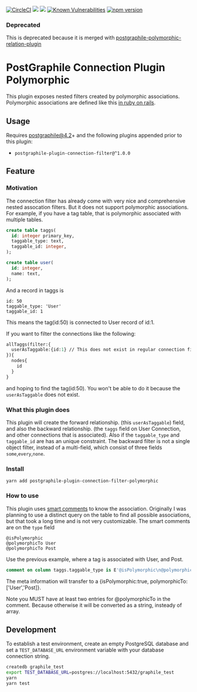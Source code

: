 

[![CircleCI](https://circleci.com/gh/hansololai/postgraphile-connection-filter-polymorphic.svg?style=svg)](https://circleci.com/gh/hansololai/postgraphile-connection-filter-polymorphic)
<a href="https://codeclimate.com/github/hansololai/postgraphile-connection-filter-polymorphic/maintainability"><img src="https://api.codeclimate.com/v1/badges/ae63e589ca374f8653b1/maintainability" /></a>
<a href="https://codeclimate.com/github/hansololai/postgraphile-connection-filter-polymorphic/test_coverage"><img src="https://api.codeclimate.com/v1/badges/ae63e589ca374f8653b1/test_coverage" /></a>
[![Known Vulnerabilities](https://snyk.io//test/github/hansololai/postgraphile-connection-filter-polymorphic/badge.svg?targetFile=package.json)](https://snyk.io//test/github/hansololai/postgraphile-connection-filter-polymorphic?targetFile=package.json)
[![npm version](https://img.shields.io/npm/v/postgraphile-plugin-connection-filter-polymorphic)](https://www.npmjs.com/package/postgraphile-plugin-connection-filter-polymorphic)

### Deprecated
This is deprecated because it is merged with [postgraphile-polymorphic-relation-plugin](https://github.com/hansololai/postgraphile-polymorphic-relation-plugin)

# PostGraphile Connection Plugin Polymorphic 
This plugin exposes nested filters created by polymorphic associations. 
Polymorphic associations are defined like this [in ruby on rails](https://guides.rubyonrails.org/association_basics.html#polymorphic-associations).

## Usage
Requires postgraphile@4.2+ and the following plugins appended prior to this plugin:
- `postgraphile-plugin-connection-filter@^1.0.0`

## Feature

### Motivation
The connection filter has already come with very nice and comprehensive nested assocation filters. But it does not support polymorphic associations. 
For example, if you have a tag table, that is polymorphic associated with multiple tables. 
```sql
create table taggs(
  id: integer primary_key,
  taggable_type: text,
  taggable_id: integer,
);

create table user(
  id: integer,
  name: text,
);
```
And a record in taggs is 
```
id: 50
taggable_type: 'User'
taggable_id: 1
```
This means the tag(id:50) is connected to User record of id:1. 

If you want to filter the connections like the following:
```graphql
allTaggs(filter:{
  userAsTaggable:{id:1} // This does not exist in regular connection filter
}){
  nodes{
    id
  }
}
```
and hoping to find the tag(id:50). You won't be able to do it because the `userAsTaggable` does not exist. 

### What this plugin does
This plugin will create the forward relationship. (this `userAsTaggable`) field, and also the backward relationship. (the `taggs` field on User Connection, and other connections that is associated). Also if the `taggable_type` and `taggable_id` are has an unique constraint. The backward filter is not a single object filter, instead of a multi-field, which consist of three fields `some`,`every`,`none`. 

### Install
```
yarn add postgraphile-plugin-connection-filter-polymorphic
```

### How to use
This plugin uses [smart comments](https://www.graphile.org/postgraphile/smart-comments/) to know the association. Originally I was planning to use a distinct query on the table to find all possible associations, but that took a long time and is not very customizable. The smart comments are  on the `type` field
```
@isPolymorphic
@polymorphicTo User
@polymorphicTo Post
```
Use the previous example, where a tag is associated with User, and Post. 
```sql
comment on column taggs.taggable_type is E'@isPolymorphic\n@polymorphicTo User\n@polymorphicTo Post';
```

The meta information will transfer to a {isPolymorphic:true, polymorphicTo:['User','Post]}.

Note you MUST have at least two entries for @polymorphicTo in the comment. Because otherwise it will be converted as a string, insteady of array. 

## Development

To establish a test environment, create an empty PostgreSQL database and set a `TEST_DATABASE_URL` environment variable with your database connection string.

```bash
createdb graphile_test
export TEST_DATABASE_URL=postgres://localhost:5432/graphile_test
yarn
yarn test
```
